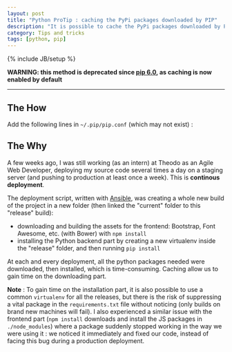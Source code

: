 ```yaml
---
layout: post
title: "Python ProTip : caching the PyPi packages downloaded by PIP"
description: "It is possible to cache the PyPi packages downloaded by PIP, to make your builds more fast"
category: Tips and tricks
tags: [python, pip]
---
```

{% include JB/setup %}

**WARNING: this method is deprecated since [pip 6.0](https://pip.pypa.io/en/stable/news/), as caching is now enabled by default**

***

## The How

Add the following lines in `~/.pip/pip.conf` (which may not exist) :

<script src="https://gist.github.com/MickaelBergem/9c32a9093a4009042d81.js"></script>

## The Why

A few weeks ago, I was still working (as an intern) at Theodo as an Agile Web Developer, deploying my source code several times a day on a staging server (and pushing to production at least once a week). This is **continous deployment**.

The deployment script, written with [Ansible](http://www.ansible.com/home), was creating a whole new build of the project in a new folder (then linked the "current" folder to this "release" build):

* downloading and building the assets for the frontend: Bootstrap, Font Awesome, etc. (with Bower) with `npm install`
* installing the Python backend part by creating a new virtualenv inside the "release" folder, and then running `pip install`

At each and every deployment, all the python packages needed were downloaded, then installed, which is time-consuming. Caching allow us to gain time on the downloading part.

**Note** : To gain time on the installation part, it is also possible to use a common `virtualenv` for all the releases, but there is the risk of suppressing a vital package in the `requirements.txt` file without noticing (only builds on brand new machines will fail). I also experienced a similar issue with the frontend part (`npm install` downloads and install the JS packages in `./node_modules`) where a package suddenly stopped working in the way we were using it : we noticed it immediately and fixed our code, instead of facing this bug during a production deployment.
